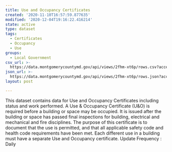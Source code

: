 ```yaml
---
title: Use and Occupancy Certificates
created: '2020-11-10T16:57:59.877635'
modified: '2020-12-04T19:16:22.416214'
state: active
type: dataset
tags:
  - Certificates
  - Occupancy
  - Use
groups:
  - Local Government
csv_url: >-
  https://data.montgomerycountymd.gov/api/views/2fhm-xt6p/rows.csv?accessType=DOWNLOAD
json_url: >-
  https://data.montgomerycountymd.gov/api/views/2fhm-xt6p/rows.json?accessType=DOWNLOAD
layout: post

---
```

This dataset contains data for Use and Occupancy Certificates including status and work performed.  A Use & Occupancy Certificate (U&O) is required before a building or space may be occupied. It is issued after the building or space has passed final inspections for building, electrical and mechanical and fire disciplines.  The purpose of this certificate is to document that the use is permitted, and that all applicable safety code and health code requirements have been met.  Each different use in a building must have a separate Use and Occupancy certificate.
Update Frequency : Daily
